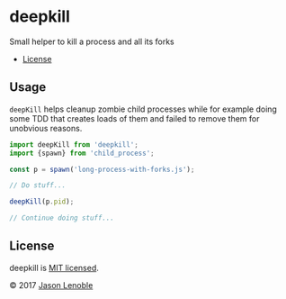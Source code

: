 # deepkill

Small helper to kill a process and all its forks

  * [License](#license)


## Usage

`deepKill` helps cleanup zombie child processes while for example doing some TDD that creates loads of them and failed to remove them for unobvious reasons.

```js
import deepKill from 'deepkill';
import {spawn} from 'child_process';

const p = spawn('long-process-with-forks.js');

// Do stuff...

deepKill(p.pid);

// Continue doing stuff...
```

## License

deepkill is [MIT licensed](./LICENSE).

© 2017 [Jason Lenoble](mailto:jason.lenoble@gmail.com)
